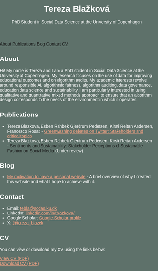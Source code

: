 <html lang="en">
<head>
    <meta charset="UTF-8">
    <meta name="viewport" content="width=device-width, initial-scale=1.0">
    <title>Tereza Blažková - Academic Website</title>
    <style>
/* Reset margin and padding on the whole page */
html, body {
    margin: 0;
    padding: 0;
    height: 100%;
    background-color: #5E716A;
    color: #fff;
    font-family: Arial, sans-serif;
    box-sizing: border-box;
}

/* Ensure no extra border, outline, or box-shadow on the header */
header {
    background-color: #333;
    color: #fff;
    padding: 1rem;
    text-align: center;
    margin: 0;
    border: none; /* Ensure no borders */
    outline: none; /* Remove any outlines */
    box-shadow: none; /* Remove any box-shadow */
    border-radius: 8px 8px 0 0; /* Rounded corners */
}

/* Reset margin and padding for all elements to avoid extra lines */
* {
    margin: 0;
    padding: 0;
    box-sizing: border-box;
}

/* Container styling for header and nav */
.header-container, .container {
    max-width: 800px;
    margin: 2rem auto;
    width: 100%;
}

nav {
    display: flex;
    justify-content: center;
    background-color: #333;
    padding: 0.5rem;
    margin: 0;
    border: none;
    border-radius: 0 0 8px 8px;
    flex-wrap: wrap;
}

nav a {
    color: #fea585;
    padding: 1rem;
    text-decoration: none;
    display: block;
    transition: background-color 0.3s;
}

nav a:hover {
    background-color: #444;
}

/* Section styling */
section {
    margin-bottom: 2rem;
    padding: 1rem;
    background-color: #333;
    border-radius: 8px;
}

h1, h2 {
    color: #fff;
    margin: 0;
}

p {
    margin: 0.5rem 0;
}

footer {
    text-align: center;
    padding: 1rem;
    background-color: #111;
    color: #fff;
    position: fixed;
    width: 100%;
    bottom: 0;
}

/* Additional styling for white text */
a {
    color: #fff;
    text-decoration: none;
}

a:hover {
    text-decoration: underline;
}

/* Hide unwanted link generated by GitHub Pages */
a[href="https://tereza-blazkova.github.io/"] {
    display: none;
}

/* Media query for smaller screens */
@media (max-width: 600px) {
    body {
        font-size: 0.9rem;
    }
    header {
        padding: 0.5rem;
    }
    nav a {
        padding: 0.5rem;
    }
    .container {
        padding: 1rem;
    }
    footer {
        font-size: 0.8rem;
    }
}
    </style>
</head>
<body>
    <!-- Container to wrap the header and nav elements for uniform width -->
    <div class="header-container">
        <header>
            <h1>Tereza Blažková</h1>
            <!--     <h1>(WEBSITE UNDER CONSTRUCTION)</h1> -->
            <p>PhD Student in Social Data Science at the University of Copenhagen</p>
        </header>
        <nav>
            <a href="#about">About</a>
            <a href="#publications">Publications</a>
            <a href="#blog">Blog</a>
            <a href="#contact">Contact</a>
            <a href="#cv">CV</a>
        </nav>
    </div>
    <div class="container">
        <section id="about">
            <h2>About</h2>
            <p>Hi! My name is Tereza and I am a PhD student in Social Data Science at the University of Copenhagen. My research focuses on the use of data for improving educational outcomes and on algorithm audits. My academic interests revolve around responsible AI, algorithmic fairness, algorithm auditing, data governance, education data science and sustainability. I am particularly interested in using qualitative and quantitative mixed methods approach to ensure that an algorithm design corresponds to the needs of the environment in which it operates.</p>
        </section>
        <section id="publications">
            <h2>Publications</h2>
            <ul>
                <li>Tereza Blazkova, Esben Rahbek Gjerdrum Pedersen, Kirsti Reitan Andersen, Francesco Rosati - <a href="https://www.sciencedirect.com/science/article/pii/S0959652623034182" style="color: #fea585;">Greenwashing debates on Twitter: Stakeholders and critical topics</a></li>
                <li>Tereza Blazkova, Esben Rahbek Gjerdrum Pedersen, Kirsti Reitan Andersen - <a>Sentiments and Sustainability: Stakeholder Perceptions of Sustainable Fashion on Social Media</a> (Under review)</li>
            </ul>
        </section>
        <section id="blog">
            <h2>Blog</h2>
            <ul>
                <li><a href="my-motivation.html" style="color: #fea585;">My motivation to have a personal website</a> - A brief overview of why I created this website and what I hope to achieve with it.</li>
            </ul>
        </section>
        <section id="contact">
            <h2>Contact</h2>
            <ul>
                <li>Email: <a href="mailto:tebla@sodas.ku.dk" style="color: #fea585;">tebla@sodas.ku.dk</a></li>
                <li>LinkedIn: <a href="https://www.linkedin.com/in/tblazkova/" style="color: #fea585;">linkedin.com/in/tblazkova/</a></li>
                <li>Google Scholar: <a href="https://scholar.google.com/citations?user=BPCG6uoAAAAJ&hl=cs" style="color: #fea585;">Google Scholar profile</a></li>
                <li>X: <a href="https://twitter.com/tereza_blazek" style="color: #fea585;">@tereza_blazek</a></li>
            </ul>
        </section>
        <section id="cv">
            <h2>CV</h2>
            <p>You can view or download my CV using the links below:</p>
            <!-- Link to view the CV in the browser -->
            <a href="cv.pdf" target="_blank" style="color: #fea585;">View CV (PDF)</a>
            <br>
            <!-- Link to download the CV -->
            <a href="cv.pdf" download style="color: #fea585;">Download CV (PDF)</a>
        </section>
    </div>
</body>
</html>
